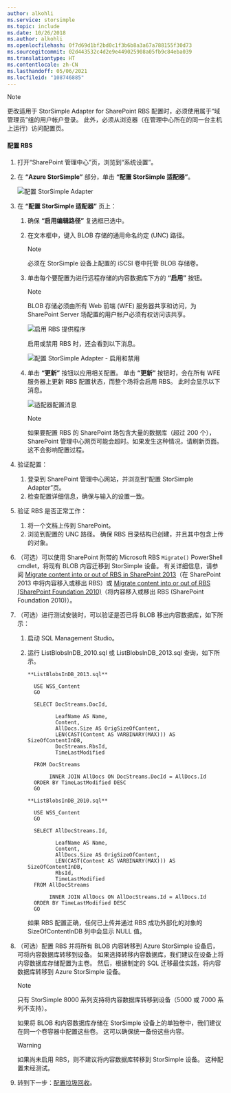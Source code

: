 ```yaml
---
author: alkohli
ms.service: storsimple
ms.topic: include
ms.date: 10/26/2018
ms.author: alkohli
ms.openlocfilehash: 0f7d69d1bf2bd0c1f3b6b8a3a67a788155f30d73
ms.sourcegitcommit: 02d443532c4d2e9e449025908a05fb9c84eba039
ms.translationtype: HT
ms.contentlocale: zh-CN
ms.lasthandoff: 05/06/2021
ms.locfileid: "108746885"
---
```

> [!NOTE]
> 更改适用于 StorSimple Adapter for SharePoint RBS 配置时，必须使用属于“域管理员”组的用户帐户登录。 此外，必须从浏览器（在管理中心所在的同一台主机上运行）访问配置页。
> 
> 

#### <a name="to-configure-rbs"></a>配置 RBS
1. 打开“SharePoint 管理中心”页，浏览到“系统设置”。 
2. 在 **“Azure StorSimple”** 部分，单击 **“配置 StorSimple 适配器”**。
   
    ![配置 StorSimple Adapter](./media/storsimple-sharepoint-adapter-configure-rbs/HCS_SSASP_ConfigRBS1-include.png) 
3. 在 **“配置 StorSimple 适配器”** 页上：
   
   1. 确保 **“启用编辑路径”** 复选框已选中。
   2. 在文本框中，键入 BLOB 存储的通用命名约定 (UNC) 路径。
      
      > [!NOTE]
      > 必须在 StorSimple 设备上配置的 iSCSI 卷中托管 BLOB 存储卷。

   3. 单击每个要配置为进行远程存储的内容数据库下方的 **“启用”** 按钮。
      
      > [!NOTE]
      > BLOB 存储必须由所有 Web 前端 (WFE) 服务器共享和访问，为 SharePoint Server 场配置的用户帐户必须有权访问该共享。
      
      ![启用 RBS 提供程序](./media/storsimple-sharepoint-adapter-configure-rbs/HCS_SSASP_ConfigRBS2-include.png)
      
      启用或禁用 RBS 时，还会看到以下消息。
      
      ![配置 StorSimple Adapter - 启用和禁用](./media/storsimple-sharepoint-adapter-configure-rbs/HCS_ConfigureStorSimpleAdapterEnableDisableMessage-include.png)

   4. 单击 **“更新”** 按钮以应用相关配置。 单击 **“更新”** 按钮时，会在所有 WFE 服务器上更新 RBS 配置状态，而整个场将会启用 RBS。 此时会显示以下消息。
      
      ![适配器配置消息](./media/storsimple-sharepoint-adapter-configure-rbs/HCS_SSASP_ConfigRBS3-include.png)
      
      > [!NOTE]
      > 如果要配置 RBS 的 SharePoint 场包含大量的数据库（超过 200 个），SharePoint 管理中心网页可能会超时。如果发生这种情况，请刷新页面。 这不会影响配置过程。

4. 验证配置：
   
   1. 登录到 SharePoint 管理中心网站，并浏览到“配置 StorSimple Adapter”页。
   2. 检查配置详细信息，确保与输入的设置一致。 
5. 验证 RBS 是否正常工作：
   
   1. 将一个文档上传到 SharePoint。 
   2. 浏览到配置的 UNC 路径。 确保 RBS 目录结构已创建，并且其中包含上传的对象。
6. （可选）可以使用 SharePoint 附带的 Microsoft RBS `Migrate()` PowerShell cmdlet，将现有 BLOB 内容迁移到 StorSimple 设备。 有关详细信息，请参阅 [Migrate content into or out of RBS in SharePoint 2013][6]（在 SharePoint 2013 中将内容移入或移出 RBS）或 [Migrate content into or out of RBS (SharePoint Foundation 2010)][7]（将内容移入或移出 RBS (SharePoint Foundation 2010)）。
7. （可选）进行测试安装时，可以验证是否已将 BLOB 移出内容数据库，如下所示： 
   
   1. 启动 SQL Management Studio。
   2. 运行 ListBlobsInDB_2010.sql 或 ListBlobsInDB_2013.sql 查询，如下所示。
      
      ```
      **ListBlobsInDB_2013.sql**
      
        USE WSS_Content
        GO
      
        SELECT DocStreams.DocId,
      
               LeafName AS Name,
               Content,
               AllDocs.Size AS OrigSizeOfContent,
               LEN(CAST(Content AS VARBINARY(MAX))) AS SizeOfContentInDB,
               DocStreams.RbsId,
               TimeLastModified
      
        FROM DocStreams
      
             INNER JOIN AllDocs ON DocStreams.DocId = AllDocs.Id
        ORDER BY TimeLastModified DESC
        GO
      
      **ListBlobsInDB_2010.sql**
      
        USE WSS_Content
        GO
      
        SELECT AllDocStreams.Id,
      
               LeafName AS Name,
               Content,
               AllDocs.Size AS OrigSizeOfContent,
               LEN(CAST(Content AS VARBINARY(MAX))) AS SizeOfContentInDB,
               RbsId,
               TimeLastModified
        FROM AllDocStreams
      
             INNER JOIN AllDocs ON AllDocStreams.Id = AllDocs.Id
        ORDER BY TimeLastModified DESC
        GO
      ```
      
      如果 RBS 配置正确，任何已上传并通过 RBS 成功外部化的对象的 SizeOfContentInDB 列中会显示 NULL 值。
8. （可选）配置 RBS 并将所有 BLOB 内容转移到 Azure StorSimple 设备后，可将内容数据库转移到设备。 如果选择转移内容数据库，我们建议在设备上将内容数据库存储配置为主卷。 然后，根据制定的 SQL 迁移最佳实践，将内容数据库转移到 Azure StorSimple 设备。 
   
   > [!NOTE]
   > 只有 StorSimple 8000 系列支持将内容数据库转移到设备（5000 或 7000 系列不支持）。
   
   如果将 BLOB 和内容数据库存储在 StorSimple 设备上的单独卷中，我们建议在同一个卷容器中配置这些卷。 这可以确保统一备份这些内容。
   
   > [!WARNING]
   > 如果尚未启用 RBS，则不建议将内容数据库转移到 StorSimple 设备。 这种配置未经测试。
   
9. 转到下一步：[配置垃圾回收](#configure-garbage-collection)。

[6]: /SharePoint/administration/migrate-content-into-or-out-of-rbs
[7]: /previous-versions/office/sharepoint-foundation-2010/ff628255(v=office.14)